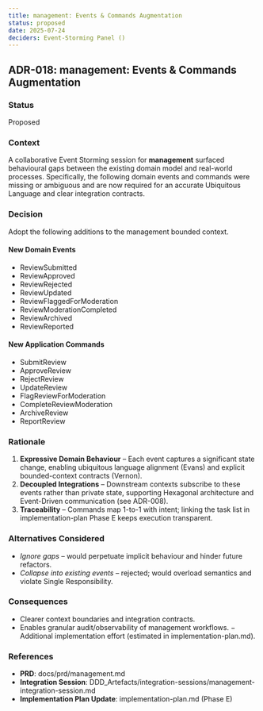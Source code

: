 ```yaml
---
title: management: Events & Commands Augmentation
status: proposed
date: 2025-07-24
deciders: Event-Storming Panel ()
---
```


## ADR-018: management: Events & Commands Augmentation

### Status
Proposed

### Context
A collaborative Event Storming session for **management** surfaced behavioural gaps between the existing domain model and real-world processes.  Specifically, the following domain events and commands were missing or ambiguous and are now required for an accurate Ubiquitous Language and clear integration contracts.

### Decision
Adopt the following additions to the management bounded context.

#### New Domain Events
- ReviewSubmitted
- ReviewApproved
- ReviewRejected
- ReviewUpdated
- ReviewFlaggedForModeration
- ReviewModerationCompleted
- ReviewArchived
- ReviewReported
#### New Application Commands
- SubmitReview
- ApproveReview
- RejectReview
- UpdateReview
- FlagReviewForModeration
- CompleteReviewModeration
- ArchiveReview
- ReportReview
### Rationale
1. **Expressive Domain Behaviour** – Each event captures a significant state change, enabling ubiquitous language alignment (Evans) and explicit bounded-context contracts (Vernon).
2. **Decoupled Integrations** – Downstream contexts subscribe to these events rather than private state, supporting Hexagonal architecture and Event-Driven communication (see ADR-008).
3. **Traceability** – Commands map 1-to-1 with intent; linking the task list in implementation-plan Phase E keeps execution transparent.

### Alternatives Considered
- _Ignore gaps_ – would perpetuate implicit behaviour and hinder future refactors.
- _Collapse into existing events_ – rejected; would overload semantics and violate Single Responsibility.

### Consequences
+ Clearer context boundaries and integration contracts.
+ Enables granular audit/observability of management workflows.
− Additional implementation effort (estimated in implementation-plan.md).

### References
- **PRD**: docs/prd/management.md
- **Integration Session**: DDD_Artefacts/integration-sessions/management-integration-session.md
- **Implementation Plan Update**: implementation-plan.md (Phase E)

